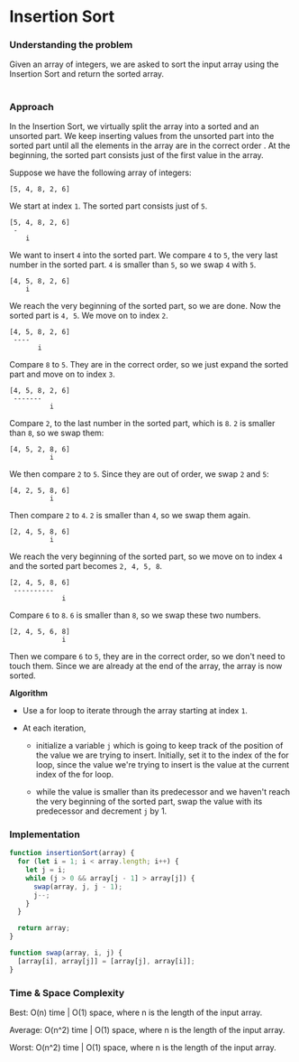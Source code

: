 # Insertion Sort

### Understanding the problem

Given an array of integers, we are asked to sort the input array using the Insertion Sort and return the sorted array.

#

### Approach

In the Insertion Sort, we virtually split the array into a sorted and an unsorted part. We keep inserting values from the unsorted part into the sorted part until all the elements in the array are in the correct order . At the beginning, the sorted part consists just of the first value in the array.

Suppose we have the following array of integers:

```
[5, 4, 8, 2, 6]
```

We start at index `1`. The sorted part consists just of `5`.

```
[5, 4, 8, 2, 6]
 -
    i
```

We want to insert `4` into the sorted part. We compare `4` to `5`, the very last number in the sorted part. `4` is smaller than `5`, so we swap `4` with `5`.

```
[4, 5, 8, 2, 6]
    i
```

We reach the very beginning of the sorted part, so we are done. Now the sorted part is `4, 5`. We move on to index `2`.

```
[4, 5, 8, 2, 6]
 ----
       i
```

Compare `8` to `5`. They are in the correct order, so we just expand the sorted part and move on to index `3`.

```
[4, 5, 8, 2, 6]
 -------
          i
```

Compare `2`, to the last number in the sorted part, which is `8`. `2` is smaller than `8`, so we swap them:

```
[4, 5, 2, 8, 6]
          i
```

We then compare `2` to `5`. Since they are out of order, we swap `2` and `5`:

```
[4, 2, 5, 8, 6]
          i
```

Then compare `2` to `4`. `2` is smaller than `4`, so we swap them again.

```
[2, 4, 5, 8, 6]
          i
```

We reach the very beginning of the sorted part, so we move on to index `4` and the sorted part becomes `2, 4, 5, 8`.

```
[2, 4, 5, 8, 6]
 ----------
             i
```

Compare `6` to `8`. `6` is smaller than `8`, so we swap these two numbers.

```
[2, 4, 5, 6, 8]
             i
```

Then we compare `6` to `5`, they are in the correct order, so we don't need to touch them. Since we are already at the end of the array, the array is now sorted.

**Algorithm**

- Use a for loop to iterate through the array starting at index `1`.

- At each iteration,

  - initialize a variable `j` which is going to keep track of the position of the value we are trying to insert. Initially, set it to the index of the for loop, since the value we're trying to insert is the value at the current index of the for loop.

  - while the value is smaller than its predecessor and we haven't reach the very beginning of the sorted part, swap the value with its predecessor and decrement `j` by 1.

### Implementation

```js
function insertionSort(array) {
  for (let i = 1; i < array.length; i++) {
    let j = i;
    while (j > 0 && array[j - 1] > array[j]) {
      swap(array, j, j - 1);
      j--;
    }
  }

  return array;
}

function swap(array, i, j) {
  [array[i], array[j]] = [array[j], array[i]];
}
```

### Time & Space Complexity

Best: O(n) time | O(1) space, where n is the length of the input array.

Average: O(n^2) time | O(1) space, where n is the length of the input array.

Worst: O(n^2) time | O(1) space, where n is the length of the input array.
